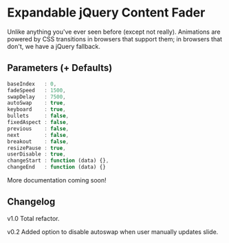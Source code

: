 Expandable jQuery Content Fader
===============================  

Unlike anything you've ever seen before (except not really). Animations are powered by CSS transitions in browsers that support them; in browsers that don't, we have a jQuery fallback.  

Parameters (+ Defaults)
-----------------------

```javascript
baseIndex   : 0,
fadeSpeed   : 1500,
swapDelay   : 7500,
autoSwap    : true,
keyboard    : true,
bullets     : false,
fixedAspect : false,
previous    : false,
next        : false,
breakout    : false,
resizePause : true,
userDisable : true,
changeStart : function (data) {},
changeEnd   : function (data) {}
```

More documentation coming soon!  

Changelog
-----------------------

v1.0
Total refactor.

v0.2
Added option to disable autoswap when user manually updates slide.